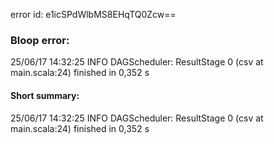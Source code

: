 error id: e1icSPdWlbMS8EHqTQ0Zcw==
### Bloop error:

25/06/17 14:32:25 INFO DAGScheduler: ResultStage 0 (csv at main.scala:24) finished in 0,352 s
#### Short summary: 

25/06/17 14:32:25 INFO DAGScheduler: ResultStage 0 (csv at main.scala:24) finished in 0,352 s